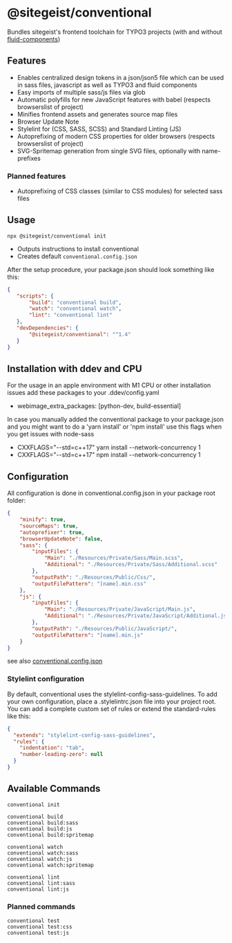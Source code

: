 # @sitegeist/conventional

Bundles sitegeist's frontend toolchain for TYPO3 projects (with and without [fluid-components](https://github.com/sitegeist/fluid-components))

## Features

* Enables centralized design tokens in a json/json5 file which can be used in sass files,
 javascript as well as TYPO3 and fluid components
* Easy imports of multiple sass/js files via glob
* Automatic polyfills for new JavaScript features with babel (respects browserslist of project)
* Minifies frontend assets and generates source map files
* Browser Update Note
* Stylelint for (CSS, SASS, SCSS) and Standard Linting (JS)
* Autoprefixing of modern CSS properties for older browsers (respects browserslist of project)
* SVG-Spritemap generation from single SVG files, optionally with name-prefixes

### Planned features

* Autoprefixing of CSS classes (similar to CSS modules) for selected sass files

## Usage

```
npx @sitegeist/conventional init
```

* Outputs instructions to install conventional
* Creates default `conventional.config.json`

After the setup procedure, your package.json should look something like this:

```json
{
   "scripts": {
       "build": "conventional build",
       "watch": "conventional watch",
       "lint": "conventional lint"
   },
   "devDependencies": {
       "@sitegeist/conventional": "^1.4"
   }
}
```

## Installation with ddev and CPU

For the usage in an apple environment with M1 CPU or other installation issues add these packages to your .ddev/config.yaml

* webimage_extra_packages: [python-dev, build-essential]

In case you manually added the conventional package to your package.json and you might want to do a 'yarn install' or 'npm install' use this flags when you get issues with node-sass

* CXXFLAGS="--std=c++17" yarn install --network-concurrency 1
* CXXFLAGS="--std=c++17" npm install --network-concurrency 1

## Configuration

All configuration is done in conventional.config.json in your package root folder:

```json
{
    "minify": true,
    "sourceMaps": true,
    "autoprefixer": true,
    "browserUpdateNote": false,
    "sass": {
        "inputFiles": {
            "Main": "./Resources/Private/Sass/Main.scss",
            "Additional": "./Resources/Private/Sass/Additional.scss"
        },
        "outputPath": "./Resources/Public/Css/",
        "outputFilePattern": "[name].min.css"
    },
    "js": {
        "inputFiles": {
            "Main": "./Resources/Private/JavaScript/Main.js",
            "Additional": "./Resources/Private/JavaScript/Additional.js"
        },
        "outputPath": "./Resources/Public/JavaScript/",
        "outputFilePattern": "[name].min.js"
    }
}
```

see also [conventional.config.json](./lib/templates/conventional.config.json)

### Stylelint configuration
By default, conventional uses the stylelint-config-sass-guidelines. To add your own configuration, place a .stylelintrc.json file into your project root. You can add a complete custom set of rules or extend the standard-rules like this:
```json
{
  "extends": "stylelint-config-sass-guidelines",
  "rules": {
    "indentation": "tab",
    "number-leading-zero": null
  }
}
```

## Available Commands

```
conventional init

conventional build
conventional build:sass
conventional build:js
conventional build:spritemap

conventional watch
conventional watch:sass
conventional watch:js
conventional watch:spritemap

conventional lint
conventional lint:sass
conventional lint:js
```

### Planned commands

```
conventional test
conventional test:css
conventional test:js
```
